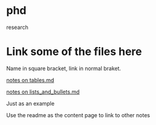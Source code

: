 # phd
research

# Link some of the files here
Name in square bracket, link in normal braket.

[notes on tables.md](tables.md)

[notes on lists_and_bullets.md](lists_and_bullets.md)


Just 
as 
an
example


Use the readme as the content page to link to other notes
